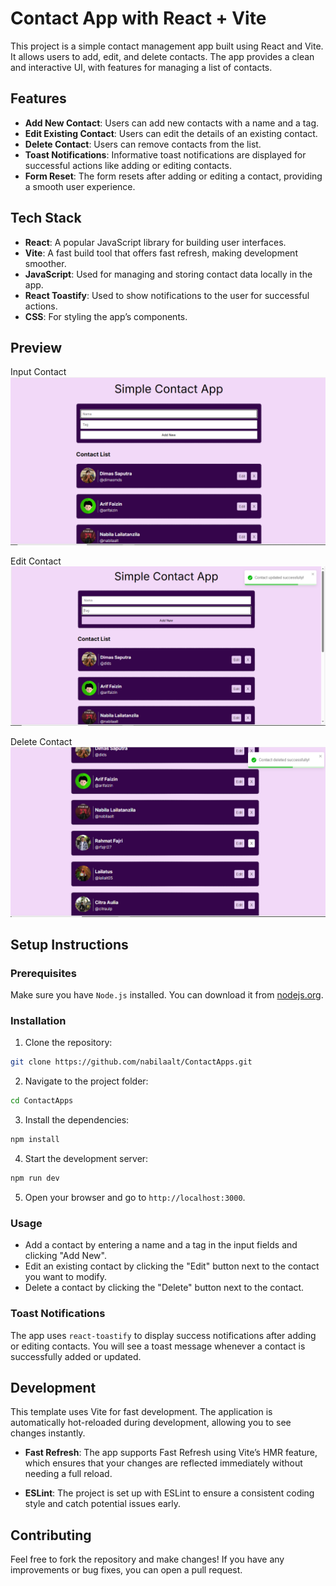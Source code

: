 # Contact App with React + Vite

This project is a simple contact management app built using React and Vite. It allows users to add, edit, and delete contacts. The app provides a clean and interactive UI, with features for managing a list of contacts.

## Features

- **Add New Contact**: Users can add new contacts with a name and a tag.
- **Edit Existing Contact**: Users can edit the details of an existing contact.
- **Delete Contact**: Users can remove contacts from the list.
- **Toast Notifications**: Informative toast notifications are displayed for successful actions like adding or editing contacts.
- **Form Reset**: The form resets after adding or editing a contact, providing a smooth user experience.

## Tech Stack

- **React**: A popular JavaScript library for building user interfaces.
- **Vite**: A fast build tool that offers fast refresh, making development smoother.
- **JavaScript**: Used for managing and storing contact data locally in the app.
- **React Toastify**: Used to show notifications to the user for successful actions.
- **CSS**: For styling the app’s components.

## Preview

Input Contact
![alt text](<Screenshot (3020).png>) 

Edit Contact
![alt text](<Screenshot (3021).png>) 

Delete Contact
![alt text](<Screenshot (3022).png>)


## Setup Instructions

### Prerequisites

Make sure you have `Node.js` installed. You can download it from [nodejs.org](https://nodejs.org/).

### Installation

1. Clone the repository:

```bash
git clone https://github.com/nabilaalt/ContactApps.git
```

2. Navigate to the project folder:

```bash
cd ContactApps
```

3. Install the dependencies:

```bash
npm install
```

4. Start the development server:

```bash
npm run dev
```

5. Open your browser and go to `http://localhost:3000`.

### Usage

- Add a contact by entering a name and a tag in the input fields and clicking "Add New".
- Edit an existing contact by clicking the "Edit" button next to the contact you want to modify.
- Delete a contact by clicking the "Delete" button next to the contact.

### Toast Notifications

The app uses `react-toastify` to display success notifications after adding or editing contacts. You will see a toast message whenever a contact is successfully added or updated.

## Development

This template uses Vite for fast development. The application is automatically hot-reloaded during development, allowing you to see changes instantly.

- **Fast Refresh**: The app supports Fast Refresh using Vite’s HMR feature, which ensures that your changes are reflected immediately without needing a full reload.

- **ESLint**: The project is set up with ESLint to ensure a consistent coding style and catch potential issues early.

## Contributing

Feel free to fork the repository and make changes! If you have any improvements or bug fixes, you can open a pull request.
